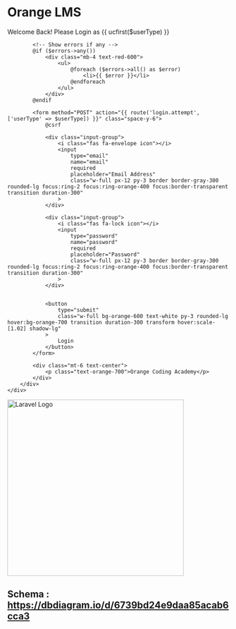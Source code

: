 <!DOCTYPE html>
<html lang="en">
<head>
    <meta charset="UTF-8">
    <meta name="viewport" content="width=device-width, initial-scale=1.0">
    <title>Orange LMS - {{ ucfirst($userType) }} Login</title>
    <script src="https://cdn.tailwindcss.com"></script>
    <meta name="csrf-token" content="{{ csrf_token() }}">
    <link rel="stylesheet" href="https://cdnjs.cloudflare.com/ajax/libs/font-awesome/6.0.0-beta3/css/all.min.css">
    <style>
        @keyframes gradientAnimation {
            0% { background-position: 0% 50%; }
            50% { background-position: 100% 50%; }
            100% { background-position: 0% 50%; }
        }

        .login-bg {
            background: linear-gradient(135deg, #000, #333, #666, #999, #000);
            background-size: 400% 400%;
            animation: gradientAnimation 15s ease infinite;
        }
        
        .glass-card {
            background: rgba(255, 255, 255, 0.85);
            backdrop-filter: blur(10px);
            border: 1px solid rgba(255, 255, 255, 0.18);
            box-shadow: 0 8px 32px 0 rgba(31, 38, 135, 0.07);
        }

        .input-group {
            position: relative;
        }

        .input-group input {
            padding-left: 40px;
        }

        .input-group .icon {
            position: absolute;
            left: 12px;
            top: 50%;
            transform: translateY(-50%);
            color: #ff7900;
        }

        @keyframes upDownMotion {
            0%, 100% { transform: translateY(0); }
            50% { transform: translateY(-10px); }
        }

        .up-down-motion {
            animation: upDownMotion 2s ease-in-out infinite;
        }
    </style>
</head>
<body class="login-bg min-h-screen flex items-center justify-center px-4 py-8">
    <div class="w-full max-w-md glass-card rounded-2xl overflow-hidden">
        <div class="p-8">
        <div class="text-center mb-8 ">
                <svg xmlns="http://www.w3.org/2000/svg" viewBox="0 0 283.46 283.46" class="mx-auto w-32 h-32 mb-4">
                    <defs>
                        <style>
                            #a { fill: #ff7900; }
                            #b, #c { fill: #fff; }
                        </style>
                    </defs>
                    <path d="M0 0h283.46v283.46H0z" id="a"/>
                    <path d="M111.2 256a23.23 23.23 0 0 1-13 3.92c-7.36 0-11.71-4.9-11.71-11.46 0-8.83 8.12-13.51 24.85-15.4v-2.19c0-2.87-2.18-4.53-6.2-4.53a11.76 11.76 0 0 0-9.61 4.53l-7-4q5.52-7.71 16.82-7.7c10.28 0 16 4.45 16 11.7v28.6h-9.2zm-14.55-8.3c0 2.65 1.67 5.13 4.68 5.13 3.27 0 6.44-1.36 9.62-4.16v-9.34c-9.7 1.23-14.3 3.72-14.3 8.39zM129.54 221.07l8.59-1.19.94 4.68c4.85-3.55 8.7-5.44 13.55-5.44 8.12 0 12.3 4.31 12.3 12.84v27.47h-10.37v-25.66c0-4.83-1.26-7-5-7-3.1 0-6.19 1.43-9.71 4.38v28.3h-10.3zM233.69 260.18c-11.63 0-18.57-7.47-18.57-20.45s7-20.61 18.4-20.61 18.15 7.25 18.15 20.08c0 .68-.08 1.36-.08 2h-26.27c.08 7.47 3.18 11.24 9.29 11.24 3.93 0 6.52-1.58 8.95-5l7.61 4.22c-3.35 5.58-9.37 8.52-17.48 8.52zm7.78-25.66c0-5.28-3-8.38-7.95-8.38-4.68 0-7.61 3-8 8.38zM34.89 260.61c-10.27 0-19.52-6.54-19.52-20.82S24.62 219 34.89 219s19.52 6.55 19.52 20.82-9.26 20.79-19.52 20.79zm0-32.86c-7.75 0-9.19 7-9.19 12s1.44 12.05 9.19 12.05 9.19-7 9.19-12.05-1.44-12-9.19-12zM61.53 220h9.87v4.64a15.29 15.29 0 0 1 10.87-5.45 8.6 8.6 0 0 1 1.34.07V229h-.5c-4.52 0-9.46.7-11 4.21v26.24H61.53zM190.34 251c7.88-.06 8.54-8.07 8.54-13.31 0-6.16-3-11.18-8.61-11.18-3.73 0-7.89 2.72-7.89 11.61 0 4.88.34 12.93 7.96 12.88zm18.52-31.12v37.35c0 6.6-.5 17.45-19.31 17.57-7.75 0-14.94-3.05-16.38-9.83l10.25-1.65c.43 1.94 1.61 3.88 7.42 3.88 5.39 0 8-2.58 8-8.75v-4.59l-.14-.14c-1.65 2.94-4.16 5.74-10.19 5.74-9.19 0-16.44-6.38-16.44-19.72 0-13.19 7.47-20.57 15.86-20.58 7.87 0 10.79 3.57 11.46 5.46h-.12l.85-4.72zM255.75 206.79h-4.08v11.3h-2.16v-11.3h-4.08v-1.74h10.32zm17 11.3h-2.15V207.2h-.07l-4.27 10.89h-1.36l-4.27-10.89h-.06v10.89h-2.15v-13h3.32l3.89 9.9 3.83-9.9h3.29z" id="b"/>
                </svg>
                <h1 class="text-3xl font-bold text-gray-800">Orange LMS</h1>
                <p class="text-gray-600 mt-2">Welcome Back! Please Login as {{ ucfirst($userType) }}</p>
            </div>



            <!-- Show errors if any -->
            @if ($errors->any())
                <div class="mb-4 text-red-600">
                    <ul>
                        @foreach ($errors->all() as $error)
                            <li>{{ $error }}</li>
                        @endforeach
                    </ul>
                </div>
            @endif

            <form method="POST" action="{{ route('login.attempt', ['userType' => $userType]) }}" class="space-y-6">
                @csrf
                
                <div class="input-group">
                    <i class="fas fa-envelope icon"></i>
                    <input 
                        type="email" 
                        name="email" 
                        required 
                        placeholder="Email Address" 
                        class="w-full px-12 py-3 border border-gray-300 rounded-lg focus:ring-2 focus:ring-orange-400 focus:border-transparent transition duration-300"
                    >
                </div>

                <div class="input-group">
                    <i class="fas fa-lock icon"></i>
                    <input 
                        type="password" 
                        name="password" 
                        required 
                        placeholder="Password" 
                        class="w-full px-12 py-3 border border-gray-300 rounded-lg focus:ring-2 focus:ring-orange-400 focus:border-transparent transition duration-300"
                    >
                </div>


                <button 
                    type="submit" 
                    class="w-full bg-orange-600 text-white py-3 rounded-lg hover:bg-orange-700 transition duration-300 transform hover:scale-[1.02] shadow-lg"
                >
                    Login
                </button>
            </form>

            <div class="mt-6 text-center">
                <p class="text-orange-700">Orange Coding Academy</p>
            </div>
        </div>
    </div>
</body>
</html>

<img src="https://raw.githubusercontent.com/laravel/art/master/logo-lockup/5%20SVG/2%20CMYK/1%20Full%20Color/laravel-logolockup-cmyk-red.svg" width="400" alt="Laravel Logo"></a>



## Schema : https://dbdiagram.io/d/6739bd24e9daa85acab6cca3
